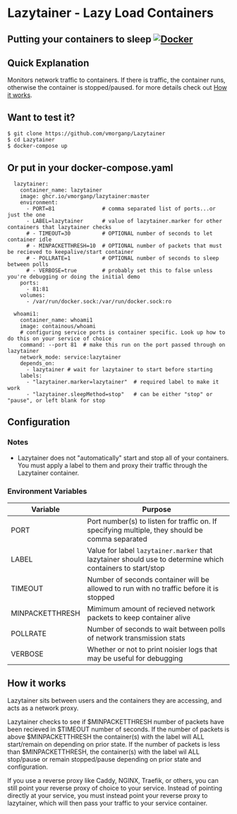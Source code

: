 # Lazytainer - Lazy Load Containers
Putting your containers to sleep
[![Docker](https://github.com/vmorganp/Lazytainer/actions/workflows/docker-publish.yml/badge.svg)](https://github.com/vmorganp/Lazytainer/actions/workflows/docker-publish.yml)
---

## Quick Explanation
Monitors network traffic to containers. If there is traffic, the container runs, otherwise the container is stopped/paused. for more details check out [How it works](#how-it-works).

## Want to test it?
```
$ git clone https://github.com/vmorganp/Lazytainer
$ cd Lazytainer
$ docker-compose up
```

## Or put in your docker-compose.yaml
```
  lazytainer:
    container_name: lazytainer
    image: ghcr.io/vmorganp/lazytainer:master
    environment:
      - PORT=81               # comma separated list of ports...or just the one
      - LABEL=lazytainer      # value of lazytainer.marker for other containers that lazytainer checks
      # - TIMEOUT=30          # OPTIONAL number of seconds to let container idle
      # - MINPACKETTHRESH=10  # OPTIONAL number of packets that must be recieved to keepalive/start container
      # - POLLRATE=1          # OPTIONAL number of seconds to sleep between polls
      # - VERBOSE=true        # probably set this to false unless you're debugging or doing the initial demo
    ports:
      - 81:81
    volumes:
      - /var/run/docker.sock:/var/run/docker.sock:ro

  whoami1:
    container_name: whoami1
    image: containous/whoami
    # configuring service ports is container specific. Look up how to do this on your service of choice
    command: --port 81  # make this run on the port passed through on lazytainer
    network_mode: service:lazytainer
    depends_on:
      - lazytainer # wait for lazytainer to start before starting
    labels:
      - "lazytainer.marker=lazytainer"  # required label to make it work
      - "lazytainer.sleepMethod=stop"   # can be either "stop" or "pause", or left blank for stop
```

## Configuration
### Notes
- Lazytainer does not "automatically" start and stop all of your containers. You must apply a label to them and proxy their traffic through the Lazytainer container.

### Environment Variables
| Variable        | Purpose                                                                                                    |
| --------------- | ---------------------------------------------------------------------------------------------------------- |
| PORT            | Port number(s) to listen for traffic on. If specifying multiple, they should be comma separated            |
| LABEL           | Value for label `lazytainer.marker` that lazytainer should use to determine which containers to start/stop |
| TIMEOUT         | Number of seconds container will be allowed to run with no traffic before it is stopped                    |
| MINPACKETTHRESH | Mimimum amount of recieved network packets to keep container alive                                         |
| POLLRATE        | Number of seconds to wait between polls of network transmission stats                                      |
| VERBOSE         | Whether or not to print noisier logs that may be useful for debugging                                      |

## How it works
Lazytainer sits between users and the containers they are accessing, and acts as a network proxy.

Lazytainer checks to see if $MINPACKETTHRESH number of packets have been recieved in $TIMEOUT number of seconds. If the number of packets is above $MINPACKETTHRESH the container(s) with the label will ALL start/remain on depending on prior state. If the number of packets is less than $MINPACKETTHRESH, the container(s) with the label wil ALL stop/pause or remain stopped/pause depending on prior state and configuration.

If you use a reverse proxy like Caddy, NGINX, Traefik, or others, you can still point your reverse proxy of choice to your service. Instead of pointing directly at your service, you must instead point your reverse proxy to lazytainer, which will then pass your traffic to your service container.
